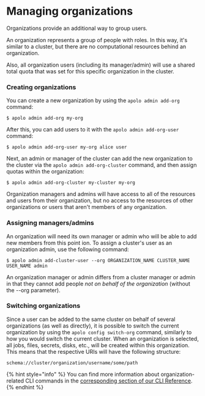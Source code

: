 # Managing organizations

Organizations provide an additional way to group users.&#x20;

An organization represents a group of people with roles. In this way, it's similar to a cluster, but there are no computational resources behind an organization.

Also, all organization users (including its manager/admin) will use a shared total quota that was set for this specific organization in the cluster.&#x20;

### Creating organizations

You can create a new organization by using the `apolo admin add-org` command:

```
$ apolo admin add-org my-org
```

After this, you can add users to it with the `apolo admin add-org-user` command:

```
$ apolo admin add-org-user my-org alice user
```

Next, an admin or manager of the cluster can add the new organization to the cluster via the  `apolo admin add-org-cluster` command, and then assign quotas within the organization:

```
$ apolo admin add-org-cluster my-cluster my-org
```

Organization managers and admins will have access to all of the resources and users from their organization, but no access to the resources of other organizations or users that aren't members of any organization.

### Assigning managers/admins

An organization will need its own manager or admin who will be able to add new members from this point ion. To assign a cluster's user as an organization admin, use the following command:

```
$ apolo admin add-cluster-user --org ORGANIZATION_NAME CLUSTER_NAME USER_NAME admin
```

An organization manager or admin differs from a cluster manager or admin in that they cannot add people _not on behalf of the organization_ (without the --org parameter).

### Switching organizations

Since a user can be added to the same cluster on behalf of several organizations (as well as directly), it is possible to switch the current organization by using the `apolo config switch-org` command, similarly to how you would switch the current cluster. When an organization is selected, all jobs, files, secrets, disks, etc., will be created within this organization. \
This means that the respective URIs will have the following structure:&#x20;

```
schema://cluster/organization/username/some/path
```

{% hint style="info" %}
You can find more information about organization-related CLI commands in the [corresponding section of our CLI Reference](https://neu-ro.gitbook.io/neu-ro-cli-reference/commands/admin#add-org).
{% endhint %}
